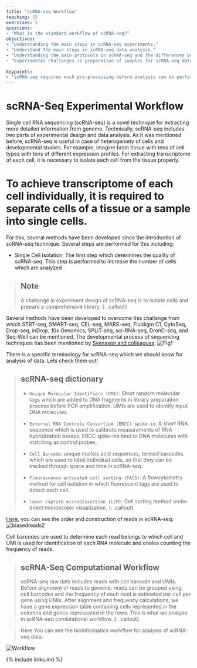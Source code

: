 ```yaml
---
title: "scRNA-seq Workflow"
teaching: 15
exercises: 5
questions:
- "What is the standard workflow of scRNA-seq?"
objectives:
- "Understanding the main steps in scRNA-seq experiments."
- "Understand the main steps in scRNA-seq data analysis."
- "Understanding the main protocols in scRNA-seq and the differences between them."
- "Experimental challenges in preparation of samples for scRNA-seq data analysis."
  
keypoints:
- "scRNA-seq requires much pre-processing before analysis can be performed."
---
```


# scRNA-Seq Experimental Workflow

Single cell RNA sequencing (scRNA-seq) is a novel technique for extracting more detailed information from genome.
Technically, scRNA-seq includes two parts of experimental design and data analysis.
As it was mentioned before, scRNA-seq is useful in case of heterogeniety of cells and developmental studies. For example,
imagine brain tissue with tens of cell types with tens of different expression profiles. For extracting transcriptome
of each cell, it is necessary to isolate each cell from the tissue properly.
# To achieve transcriptome of each cell individually, it is required to separate cells of a tissue or a sample into single cells.
For this, several methods have been developed since the introduction of scRNA-seq technique. Several steps are performed for this including:
- Single Cell Isolation: The first step which determines the quality of scRNA-seq. This step is performed to increase the number of cells which
are analyzed 
> ## Note
> 
> A challange in experiment design of scRNA-seq is to isolate cells and prepare a comprehensive library. 
{: .callout}

Several methods have been developed to overcome this challange from which STRT-seq, SMART-seq, CEL-seq, MARS-seq, Fluidigm C1, CytoSeq, Drop-seq, inDrop, 10x Genomics, SPLiT-seq, sci-RNA-seq, DronC-seq, and Seq-Well can be mentioned. The developmental process of sequencing techniques has been mentioned by [Svensson and colleagues](https://www.nature.com/articles/nprot.2017.149). 
![Fig1](https://user-images.githubusercontent.com/30586852/130464788-8f2e1c8e-bb5d-43d7-95a9-5d8e9adbe39d.png)


There is a specific terminology for scRNA-seq which we should know for analysis of data. Lets check them out!

> ## scRNA-seq dictionary
> - `Unique Molecular Identifiers (UMI)`: Short random molecular tags which are added to DNA fragments in library preparation process before PCR amplification.
> UMIs are used to identify input DNA molecules. 
> 
> -  `External RNA Controls Consortium (ERCC) spike-in`: A short RNA sequence which is used to calibrate measurements of RNA hybridization assays. ERCC spike-ins bind to DNA molecules with matching as control probes.
> 
> - `Cell Barcode`: unique nucleic acid sequences, termed barcodes, which are used to label individual cells, so that they can be tracked through space and time in scRNA-seq.
> 
> - `Flourescence-activated cell sorting (FACS)`: A flowcytometry method for cell isolation in which fluorescent tags are used to detect each cell.
> 
> - `laser capture microdissection (LCM)`: Cell sorting method under direct microscopic visualization.
{: .callout}

[Here](http://data-science-sequencing.github.io/Win2018/lectures/lecture16/), you can see the order and construction of reads in scRNA-seq:
![biasedreads2](https://user-images.githubusercontent.com/30586852/130571826-79ac907f-0c14-4367-a010-51d88a3140f0.png)

Cell barcodes are used to determine each read belongs to which cell and UMI is used for identification of each RNA molecule and enales counting the frequency of reads.


> ## scRNA-Seq Computational Workflow
>
> scRNA-seq raw data includes reads with cell barcode and UMIs. Before alignment of reads to genome, reads can be grouped using cell barcodes and the frequency of each read is estimated per cell per gene using UMIs.
> After alignment and frequency calculations, we have a gene expression table containing cells represented in the columns and genes represented in the rows.
This is what we analyze in scRNA-seq comlutational workflow.
{: .callout}

> Here You can see the bioinformatics workflow for analysis of scRNA-seq data.

![Workflow](https://user-images.githubusercontent.com/30586852/132938128-c0bdc3ea-c8e0-4752-8c0e-267b586e7381.png)

{% include links.md %}
